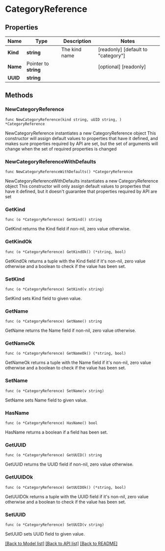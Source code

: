 # CategoryReference

## Properties

Name | Type | Description | Notes
------------ | ------------- | ------------- | -------------
**Kind** | **string** | The kind name | [readonly] [default to "category"]
**Name** | Pointer to **string** |  | [optional] [readonly] 
**UUID** | **string** |  | 

## Methods

### NewCategoryReference

`func NewCategoryReference(kind string, uUID string, ) *CategoryReference`

NewCategoryReference instantiates a new CategoryReference object
This constructor will assign default values to properties that have it defined,
and makes sure properties required by API are set, but the set of arguments
will change when the set of required properties is changed

### NewCategoryReferenceWithDefaults

`func NewCategoryReferenceWithDefaults() *CategoryReference`

NewCategoryReferenceWithDefaults instantiates a new CategoryReference object
This constructor will only assign default values to properties that have it defined,
but it doesn't guarantee that properties required by API are set

### GetKind

`func (o *CategoryReference) GetKind() string`

GetKind returns the Kind field if non-nil, zero value otherwise.

### GetKindOk

`func (o *CategoryReference) GetKindOk() (*string, bool)`

GetKindOk returns a tuple with the Kind field if it's non-nil, zero value otherwise
and a boolean to check if the value has been set.

### SetKind

`func (o *CategoryReference) SetKind(v string)`

SetKind sets Kind field to given value.


### GetName

`func (o *CategoryReference) GetName() string`

GetName returns the Name field if non-nil, zero value otherwise.

### GetNameOk

`func (o *CategoryReference) GetNameOk() (*string, bool)`

GetNameOk returns a tuple with the Name field if it's non-nil, zero value otherwise
and a boolean to check if the value has been set.

### SetName

`func (o *CategoryReference) SetName(v string)`

SetName sets Name field to given value.

### HasName

`func (o *CategoryReference) HasName() bool`

HasName returns a boolean if a field has been set.

### GetUUID

`func (o *CategoryReference) GetUUID() string`

GetUUID returns the UUID field if non-nil, zero value otherwise.

### GetUUIDOk

`func (o *CategoryReference) GetUUIDOk() (*string, bool)`

GetUUIDOk returns a tuple with the UUID field if it's non-nil, zero value otherwise
and a boolean to check if the value has been set.

### SetUUID

`func (o *CategoryReference) SetUUID(v string)`

SetUUID sets UUID field to given value.



[[Back to Model list]](../README.md#documentation-for-models) [[Back to API list]](../README.md#documentation-for-api-endpoints) [[Back to README]](../README.md)


